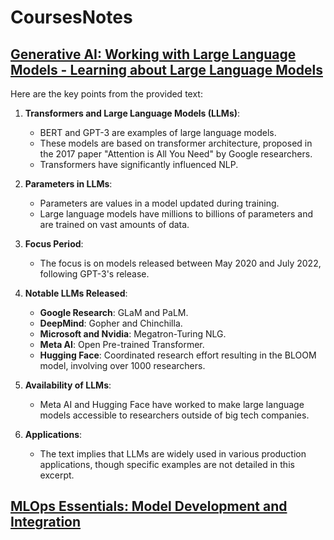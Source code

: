 # CoursesNotes

## [Generative AI: Working with Large Language Models - Learning about Large Language Models](https://github.com/gjkaur/CoursesNotes/tree/main/Generative%20AI%3A%20Working%20with%20Large%20Language%20Models)

Here are the key points from the provided text:

1. **Transformers and Large Language Models (LLMs)**:
   - BERT and GPT-3 are examples of large language models.
   - These models are based on transformer architecture, proposed in the 2017 paper "Attention is All You Need" by Google researchers.
   - Transformers have significantly influenced NLP.

2. **Parameters in LLMs**:
   - Parameters are values in a model updated during training.
   - Large language models have millions to billions of parameters and are trained on vast amounts of data.

3. **Focus Period**:
   - The focus is on models released between May 2020 and July 2022, following GPT-3's release.

4. **Notable LLMs Released**:
   - **Google Research**: GLaM and PaLM.
   - **DeepMind**: Gopher and Chinchilla.
   - **Microsoft and Nvidia**: Megatron-Turing NLG.
   - **Meta AI**: Open Pre-trained Transformer.
   - **Hugging Face**: Coordinated research effort resulting in the BLOOM model, involving over 1000 researchers.

6. **Availability of LLMs**:
   - Meta AI and Hugging Face have worked to make large language models accessible to researchers outside of big tech companies.

7. **Applications**:
   - The text implies that LLMs are widely used in various production applications, though specific examples are not detailed in this excerpt.
  
## [MLOps Essentials: Model Development and Integration](https://github.com/gjkaur/CoursesNotes/tree/main/MLOps%20Essentials%3A%20Model%20Development%20and%20Integration)
